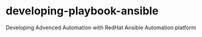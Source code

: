# developing-playbook-ansible
Developing Advenced Automation with RedHat Ansible Automation platform

